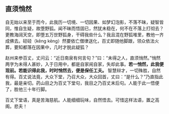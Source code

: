 ## 直须悄然

自无始以来至于而今，此我历一切境、一切因果、如梦幻泡影，不落不昧，疑智皆同，惟自生疑，故堕野狐。闻不昧而悟固已，然犹未稳在，何不在不落上打彻去？更教海阔天空，即堕五万世野狐身，干碍我些什么？我且混在野狐堆里，教他一齐成佛去。硁硁（kēng kēng）然要依亡僧律送化，百丈即随他脚跟，领众依法火葬，要知都落在因果中，几时才脱此疑狐？

赵州来参百丈，丈问云：“近日南泉有何言句？”曰：“未得之人，直须悄然。”悄然两字为未得人甚妙，入于日用中，都是自家闹自家，失却此事。__若一悄然，此我便现前。若能识得此我，时时悄然去，便是保任工夫。__ 智慧辩才，一切殊胜，自然有得。百丈说法竟，大众下堂，乃召大众，大众回首，丈曰：“是什么？”乃直指此我，最是亲切。药山目之为百丈下堂句，我目之乃百丈末后句。人能于此一悟便了，胜他三十年行脚。

百丈下堂语，真是苦海慈航。人能细细玩味，自然悟去。可惜这样法语，置之高阁。悲夫！
